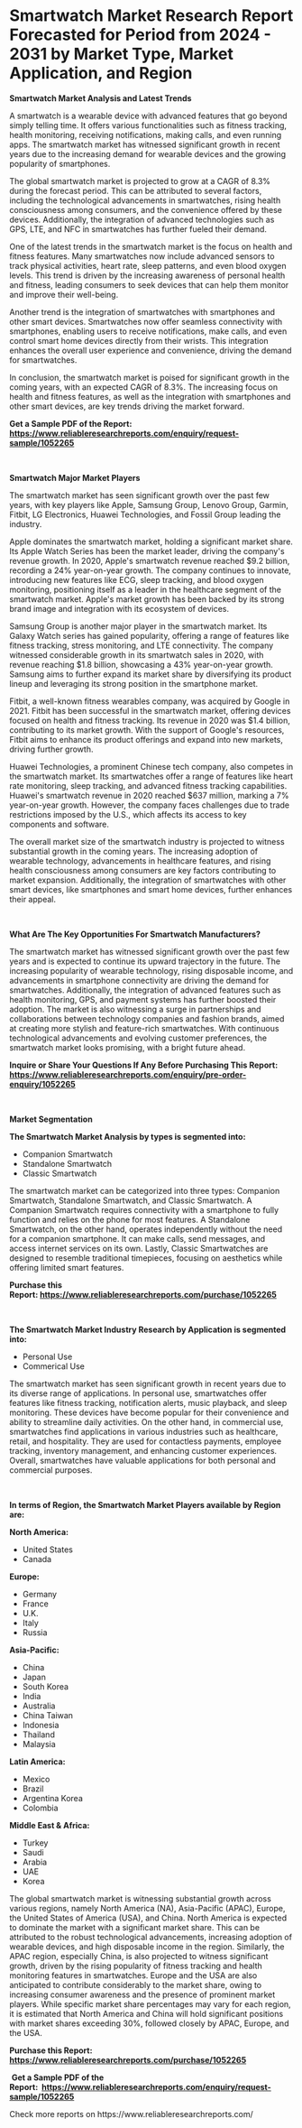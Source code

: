 <p><h1>Smartwatch Market Research Report Forecasted for Period from 2024 -  2031 by Market Type, Market Application, and Region</h1></p><p><strong>Smartwatch Market Analysis and Latest Trends</strong></p>
<p><p>A smartwatch is a wearable device with advanced features that go beyond simply telling time. It offers various functionalities such as fitness tracking, health monitoring, receiving notifications, making calls, and even running apps. The smartwatch market has witnessed significant growth in recent years due to the increasing demand for wearable devices and the growing popularity of smartphones.</p><p>The global smartwatch market is projected to grow at a CAGR of 8.3% during the forecast period. This can be attributed to several factors, including the technological advancements in smartwatches, rising health consciousness among consumers, and the convenience offered by these devices. Additionally, the integration of advanced technologies such as GPS, LTE, and NFC in smartwatches has further fueled their demand.</p><p>One of the latest trends in the smartwatch market is the focus on health and fitness features. Many smartwatches now include advanced sensors to track physical activities, heart rate, sleep patterns, and even blood oxygen levels. This trend is driven by the increasing awareness of personal health and fitness, leading consumers to seek devices that can help them monitor and improve their well-being.</p><p>Another trend is the integration of smartwatches with smartphones and other smart devices. Smartwatches now offer seamless connectivity with smartphones, enabling users to receive notifications, make calls, and even control smart home devices directly from their wrists. This integration enhances the overall user experience and convenience, driving the demand for smartwatches.</p><p>In conclusion, the smartwatch market is poised for significant growth in the coming years, with an expected CAGR of 8.3%. The increasing focus on health and fitness features, as well as the integration with smartphones and other smart devices, are key trends driving the market forward.</p></p>
<p><strong>Get a Sample PDF of the Report:&nbsp; <a href="https://www.reliableresearchreports.com/enquiry/request-sample/1052265">https://www.reliableresearchreports.com/enquiry/request-sample/1052265</a></strong></p>
<p>&nbsp;</p>
<p><strong>Smartwatch Major Market Players</strong></p>
<p><p>The smartwatch market has seen significant growth over the past few years, with key players like Apple, Samsung Group, Lenovo Group, Garmin, Fitbit, LG Electronics, Huawei Technologies, and Fossil Group leading the industry.</p><p>Apple dominates the smartwatch market, holding a significant market share. Its Apple Watch Series has been the market leader, driving the company's revenue growth. In 2020, Apple's smartwatch revenue reached $9.2 billion, recording a 24% year-on-year growth. The company continues to innovate, introducing new features like ECG, sleep tracking, and blood oxygen monitoring, positioning itself as a leader in the healthcare segment of the smartwatch market. Apple's market growth has been backed by its strong brand image and integration with its ecosystem of devices.</p><p>Samsung Group is another major player in the smartwatch market. Its Galaxy Watch series has gained popularity, offering a range of features like fitness tracking, stress monitoring, and LTE connectivity. The company witnessed considerable growth in its smartwatch sales in 2020, with revenue reaching $1.8 billion, showcasing a 43% year-on-year growth. Samsung aims to further expand its market share by diversifying its product lineup and leveraging its strong position in the smartphone market.</p><p>Fitbit, a well-known fitness wearables company, was acquired by Google in 2021. Fitbit has been successful in the smartwatch market, offering devices focused on health and fitness tracking. Its revenue in 2020 was $1.4 billion, contributing to its market growth. With the support of Google's resources, Fitbit aims to enhance its product offerings and expand into new markets, driving further growth.</p><p>Huawei Technologies, a prominent Chinese tech company, also competes in the smartwatch market. Its smartwatches offer a range of features like heart rate monitoring, sleep tracking, and advanced fitness tracking capabilities. Huawei's smartwatch revenue in 2020 reached $637 million, marking a 7% year-on-year growth. However, the company faces challenges due to trade restrictions imposed by the U.S., which affects its access to key components and software.</p><p>The overall market size of the smartwatch industry is projected to witness substantial growth in the coming years. The increasing adoption of wearable technology, advancements in healthcare features, and rising health consciousness among consumers are key factors contributing to market expansion. Additionally, the integration of smartwatches with other smart devices, like smartphones and smart home devices, further enhances their appeal.</p></p>
<p>&nbsp;</p>
<p><strong>What Are The Key Opportunities For Smartwatch Manufacturers?</strong></p>
<p><p>The smartwatch market has witnessed significant growth over the past few years and is expected to continue its upward trajectory in the future. The increasing popularity of wearable technology, rising disposable income, and advancements in smartphone connectivity are driving the demand for smartwatches. Additionally, the integration of advanced features such as health monitoring, GPS, and payment systems has further boosted their adoption. The market is also witnessing a surge in partnerships and collaborations between technology companies and fashion brands, aimed at creating more stylish and feature-rich smartwatches. With continuous technological advancements and evolving customer preferences, the smartwatch market looks promising, with a bright future ahead.</p></p>
<p><strong>Inquire or Share Your Questions If Any Before Purchasing This Report: <a href="https://www.reliableresearchreports.com/enquiry/pre-order-enquiry/1052265">https://www.reliableresearchreports.com/enquiry/pre-order-enquiry/1052265</a></strong></p>
<p>&nbsp;</p>
<p><strong>Market Segmentation</strong></p>
<p><strong>The Smartwatch Market Analysis by types is segmented into:</strong></p>
<p><ul><li>Companion Smartwatch</li><li>Standalone Smartwatch</li><li>Classic Smartwatch</li></ul></p>
<p><p>The smartwatch market can be categorized into three types: Companion Smartwatch, Standalone Smartwatch, and Classic Smartwatch. A Companion Smartwatch requires connectivity with a smartphone to fully function and relies on the phone for most features. A Standalone Smartwatch, on the other hand, operates independently without the need for a companion smartphone. It can make calls, send messages, and access internet services on its own. Lastly, Classic Smartwatches are designed to resemble traditional timepieces, focusing on aesthetics while offering limited smart features.</p></p>
<p><strong>Purchase this Report:&nbsp;<a href="https://www.reliableresearchreports.com/purchase/1052265">https://www.reliableresearchreports.com/purchase/1052265</a></strong></p>
<p>&nbsp;</p>
<p><strong>The Smartwatch Market Industry Research by Application is segmented into:</strong></p>
<p><ul><li>Personal Use</li><li>Commerical Use</li></ul></p>
<p><p>The smartwatch market has seen significant growth in recent years due to its diverse range of applications. In personal use, smartwatches offer features like fitness tracking, notification alerts, music playback, and sleep monitoring. These devices have become popular for their convenience and ability to streamline daily activities. On the other hand, in commercial use, smartwatches find applications in various industries such as healthcare, retail, and hospitality. They are used for contactless payments, employee tracking, inventory management, and enhancing customer experiences. Overall, smartwatches have valuable applications for both personal and commercial purposes.</p></p>
<p>&nbsp;</p>
<p><strong>In terms of Region, the Smartwatch Market Players available by Region are:</strong></p>
<p>
    <p> <strong> North America: </strong>
        <ul>
            <li>United States</li>
            <li>Canada</li>
        </ul>
        </p> 
    <p> <strong> Europe: </strong>
        <ul>
            <li>Germany</li>
            <li>France</li>
            <li>U.K.</li>
            <li>Italy</li>
            <li>Russia</li>
        </ul>
        </p> 
    <p> <strong> Asia-Pacific: </strong>
        <ul>
            <li>China</li>
            <li>Japan</li>
            <li>South Korea</li>
            <li>India</li>
            <li>Australia</li>
            <li>China Taiwan</li>
            <li>Indonesia</li>
            <li>Thailand</li>
            <li>Malaysia</li>
        </ul>
        </p> 
    <p> <strong> Latin America: </strong>
        <ul>
            <li>Mexico</li>
            <li>Brazil</li>
            <li>Argentina Korea</li>
            <li>Colombia</li>
        </ul>
        </p> 
    <p> <strong> Middle East & Africa: </strong>
        <ul>
            <li>Turkey</li>
            <li>Saudi</li>
            <li>Arabia</li>
            <li>UAE</li>
            <li>Korea</li>
        </ul>
    </p>
    </p>
<p><p>The global smartwatch market is witnessing substantial growth across various regions, namely North America (NA), Asia-Pacific (APAC), Europe, the United States of America (USA), and China. North America is expected to dominate the market with a significant market share. This can be attributed to the robust technological advancements, increasing adoption of wearable devices, and high disposable income in the region. Similarly, the APAC region, especially China, is also projected to witness significant growth, driven by the rising popularity of fitness tracking and health monitoring features in smartwatches. Europe and the USA are also anticipated to contribute considerably to the market share, owing to increasing consumer awareness and the presence of prominent market players. While specific market share percentages may vary for each region, it is estimated that North America and China will hold significant positions with market shares exceeding 30%, followed closely by APAC, Europe, and the USA.</p></p>
<p><strong>Purchase this Report: <a href="https://www.reliableresearchreports.com/purchase/1052265">https://www.reliableresearchreports.com/purchase/1052265</a></strong></p>
<p>&nbsp;<strong>Get a Sample PDF of the Report:&nbsp;&nbsp;<a href="https://www.reliableresearchreports.com/enquiry/request-sample/1052265">https://www.reliableresearchreports.com/enquiry/request-sample/1052265</a></strong></p>
<p><strong></strong></p>
<p>Check more reports on https://www.reliableresearchreports.com/</p>